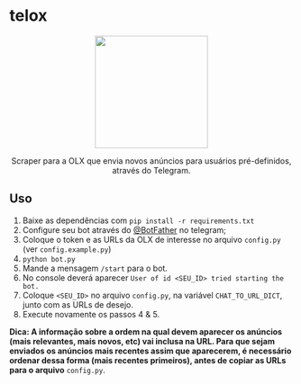 # telox
<p align="center" >
<img width="200" height="200" src="https://user-images.githubusercontent.com/21281174/201219494-2f6ab07c-8f7b-407b-87a8-a871a63a6263.png"> 
<p>
<p align="center" >
Scraper para a OLX que envia novos anúncios para usuários pré-definidos, através do Telegram.
</p>

Uso
---
1. Baixe as dependências com `pip install -r requirements.txt`
2. Configure seu bot através do [@BotFather](https://t.me/botfather) no telegram;
3. Coloque o token e as URLs da OLX de interesse no arquivo `config.py` (ver `config.example.py`)
4. `python bot.py`
5. Mande a mensagem `/start` para o bot. 
6. No console deverá aparecer `User of id <SEU_ID> tried starting the bot.`
7. Coloque `<SEU_ID>` no arquivo `config.py`, na variável `CHAT_TO_URL_DICT`, junto com as URLs de desejo.
8. Execute novamente os passos 4 & 5.


**Dica: A informação sobre a ordem na qual devem aparecer os anúncios (mais relevantes, mais novos, etc) vai inclusa na URL. Para que sejam enviados os anúncios mais recentes assim que aparecerem, é necessário ordenar dessa forma (mais recentes primeiros), antes de copiar as URLs para o arquivo** `config.py`.
